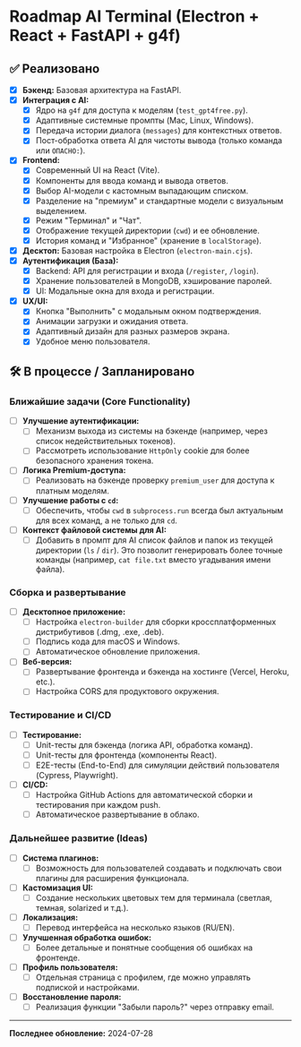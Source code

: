 # Roadmap AI Terminal (Electron + React + FastAPI + g4f)

## ✅ Реализовано
- [x] **Бэкенд:** Базовая архитектура на FastAPI.
- [x] **Интеграция с AI:**
    - [x] Ядро на `g4f` для доступа к моделям (`test_gpt4free.py`).
    - [x] Адаптивные системные промпты (Mac, Linux, Windows).
    - [x] Передача истории диалога (`messages`) для контекстных ответов.
    - [x] Пост-обработка ответа AI для чистоты вывода (только команда или `ОПАСНО:`).
- [x] **Frontend:**
    - [x] Современный UI на React (Vite).
    - [x] Компоненты для ввода команд и вывода ответов.
    - [x] Выбор AI-модели с кастомным выпадающим списком.
    - [x] Разделение на "премиум" и стандартные модели с визуальным выделением.
    - [x] Режим "Терминал" и "Чат".
    - [x] Отображение текущей директории (`cwd`) и ее обновление.
    - [x] История команд и "Избранное" (хранение в `localStorage`).
- [x] **Десктоп:** Базовая настройка в Electron (`electron-main.cjs`).
- [x] **Аутентификация (База):**
    - [x] Backend: API для регистрации и входа (`/register`, `/login`).
    - [x] Хранение пользователей в MongoDB, хэширование паролей.
    - [x] UI: Модальные окна для входа и регистрации.
- [x] **UX/UI:**
    - [x] Кнопка "Выполнить" с модальным окном подтверждения.
    - [x] Анимации загрузки и ожидания ответа.
    - [x] Адаптивный дизайн для разных размеров экрана.
    - [x] Удобное меню пользователя.

## 🛠️ В процессе / Запланировано

### **Ближайшие задачи (Core Functionality)**
- [ ] **Улучшение аутентификации:**
    - [ ] Механизм выхода из системы на бэкенде (например, через список недействительных токенов).
    - [ ] Рассмотреть использование `HttpOnly` cookie для более безопасного хранения токена.
- [ ] **Логика Premium-доступа:**
    - [ ] Реализовать на бэкенде проверку `premium_user` для доступа к платным моделям.
- [ ] **Улучшение работы с `cd`:**
    - [ ] Обеспечить, чтобы `cwd` в `subprocess.run` всегда был актуальным для всех команд, а не только для `cd`.
- [ ] **Контекст файловой системы для AI:**
    - [ ] Добавить в промпт для AI список файлов и папок из текущей директории (`ls` / `dir`). Это позволит генерировать более точные команды (например, `cat file.txt` вместо угадывания имени файла).

### **Сборка и развертывание**
- [ ] **Десктопное приложение:**
    - [ ] Настройка `electron-builder` для сборки кроссплатформенных дистрибутивов (.dmg, .exe, .deb).
    - [ ] Подпись кода для macOS и Windows.
    - [ ] Автоматическое обновление приложения.
- [ ] **Веб-версия:**
    - [ ] Развертывание фронтенда и бэкенда на хостинге (Vercel, Heroku, etc.).
    - [ ] Настройка CORS для продуктового окружения.

### **Тестирование и CI/CD**
- [ ] **Тестирование:**
    - [ ] Unit-тесты для бэкенда (логика API, обработка команд).
    - [ ] Unit-тесты для фронтенда (компоненты React).
    - [ ] E2E-тесты (End-to-End) для симуляции действий пользователя (Cypress, Playwright).
- [ ] **CI/CD:**
    - [ ] Настройка GitHub Actions для автоматической сборки и тестирования при каждом push.
    - [ ] Автоматическое развертывание в облако.

### **Дальнейшее развитие (Ideas)**
- [ ] **Система плагинов:**
    - [ ] Возможность для пользователей создавать и подключать свои плагины для расширения функционала.
- [ ] **Кастомизация UI:**
    - [ ] Создание нескольких цветовых тем для терминала (светлая, темная, solarized и т.д.).
- [ ] **Локализация:**
    - [ ] Перевод интерфейса на несколько языков (RU/EN).
- [ ] **Улучшенная обработка ошибок:**
    - [ ] Более детальные и понятные сообщения об ошибках на фронтенде.
- [ ] **Профиль пользователя:**
    - [ ] Отдельная страница с профилем, где можно управлять подпиской и настройками.
- [ ] **Восстановление пароля:**
    - [ ] Реализация функции "Забыли пароль?" через отправку email.

---

**Последнее обновление:** 2024-07-28